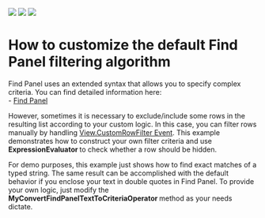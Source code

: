 <!-- default badges list -->
![](https://img.shields.io/endpoint?url=https://codecentral.devexpress.com/api/v1/VersionRange/128627004/12.1.4%2B)
[![](https://img.shields.io/badge/Open_in_DevExpress_Support_Center-FF7200?style=flat-square&logo=DevExpress&logoColor=white)](https://supportcenter.devexpress.com/ticket/details/E2801)
[![](https://img.shields.io/badge/📖_How_to_use_DevExpress_Examples-e9f6fc?style=flat-square)](https://docs.devexpress.com/GeneralInformation/403183)
<!-- default badges end -->
# How to customize the default Find Panel filtering algorithm


<p>Find Panel uses an extended syntax that allows you to specify complex criteria. You can find detailed information here:<br /> - <a href="http://documentation.devexpress.com/#WindowsForms/CustomDocument8869">Find Panel</a></p>
<p>However, sometimes it is necessary to exclude/include some rows in the resulting list according to your custom logic. In this case, you can filter rows manually by handling <a href="http://documentation.devexpress.com/#WindowsForms/DevExpressXtraGridViewsBaseColumnView_CustomRowFiltertopic">View.CustomRowFilter Event</a>. This example demonstrates how to construct your own filter criteria and use <strong>ExpressionEvaluator </strong>to check whether a row should be hidden.</p>
<p>For demo purposes, this example just shows how to find exact matches of a typed string. The same result can be accomplished with the default behavior if you enclose your text in double quotes in Find Panel. To provide your own logic, just modify the <strong>MyConvertFindPanelTextToCriteriaOperator </strong>method as your needs dictate.</p>

<br/>


